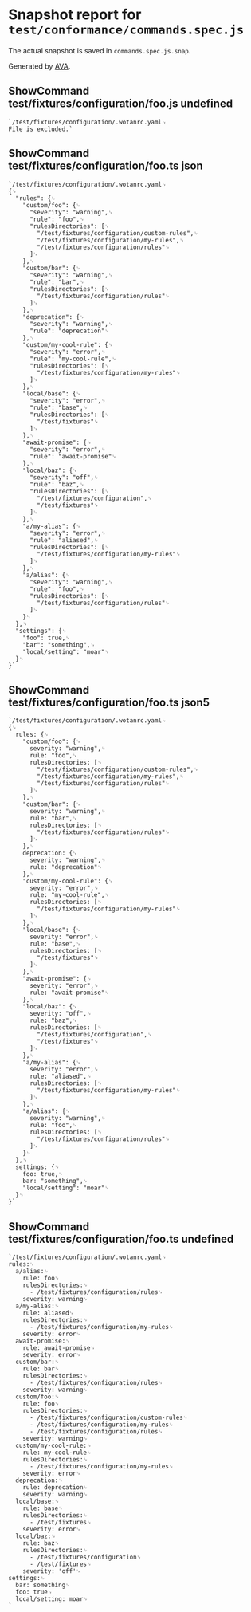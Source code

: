 # Snapshot report for `test/conformance/commands.spec.js`

The actual snapshot is saved in `commands.spec.js.snap`.

Generated by [AVA](https://ava.li).

## ShowCommand test/fixtures/configuration/foo.js undefined

    `/test/fixtures/configuration/.wotanrc.yaml␊
    File is excluded.`

## ShowCommand test/fixtures/configuration/foo.ts json

    `/test/fixtures/configuration/.wotanrc.yaml␊
    {␊
      "rules": {␊
        "custom/foo": {␊
          "severity": "warning",␊
          "rule": "foo",␊
          "rulesDirectories": [␊
            "/test/fixtures/configuration/custom-rules",␊
            "/test/fixtures/configuration/my-rules",␊
            "/test/fixtures/configuration/rules"␊
          ]␊
        },␊
        "custom/bar": {␊
          "severity": "warning",␊
          "rule": "bar",␊
          "rulesDirectories": [␊
            "/test/fixtures/configuration/rules"␊
          ]␊
        },␊
        "deprecation": {␊
          "severity": "warning",␊
          "rule": "deprecation"␊
        },␊
        "custom/my-cool-rule": {␊
          "severity": "error",␊
          "rule": "my-cool-rule",␊
          "rulesDirectories": [␊
            "/test/fixtures/configuration/my-rules"␊
          ]␊
        },␊
        "local/base": {␊
          "severity": "error",␊
          "rule": "base",␊
          "rulesDirectories": [␊
            "/test/fixtures"␊
          ]␊
        },␊
        "await-promise": {␊
          "severity": "error",␊
          "rule": "await-promise"␊
        },␊
        "local/baz": {␊
          "severity": "off",␊
          "rule": "baz",␊
          "rulesDirectories": [␊
            "/test/fixtures/configuration",␊
            "/test/fixtures"␊
          ]␊
        },␊
        "a/my-alias": {␊
          "severity": "error",␊
          "rule": "aliased",␊
          "rulesDirectories": [␊
            "/test/fixtures/configuration/my-rules"␊
          ]␊
        },␊
        "a/alias": {␊
          "severity": "warning",␊
          "rule": "foo",␊
          "rulesDirectories": [␊
            "/test/fixtures/configuration/rules"␊
          ]␊
        }␊
      },␊
      "settings": {␊
        "foo": true,␊
        "bar": "something",␊
        "local/setting": "moar"␊
      }␊
    }`

## ShowCommand test/fixtures/configuration/foo.ts json5

    `/test/fixtures/configuration/.wotanrc.yaml␊
    {␊
      rules: {␊
        "custom/foo": {␊
          severity: "warning",␊
          rule: "foo",␊
          rulesDirectories: [␊
            "/test/fixtures/configuration/custom-rules",␊
            "/test/fixtures/configuration/my-rules",␊
            "/test/fixtures/configuration/rules"␊
          ]␊
        },␊
        "custom/bar": {␊
          severity: "warning",␊
          rule: "bar",␊
          rulesDirectories: [␊
            "/test/fixtures/configuration/rules"␊
          ]␊
        },␊
        deprecation: {␊
          severity: "warning",␊
          rule: "deprecation"␊
        },␊
        "custom/my-cool-rule": {␊
          severity: "error",␊
          rule: "my-cool-rule",␊
          rulesDirectories: [␊
            "/test/fixtures/configuration/my-rules"␊
          ]␊
        },␊
        "local/base": {␊
          severity: "error",␊
          rule: "base",␊
          rulesDirectories: [␊
            "/test/fixtures"␊
          ]␊
        },␊
        "await-promise": {␊
          severity: "error",␊
          rule: "await-promise"␊
        },␊
        "local/baz": {␊
          severity: "off",␊
          rule: "baz",␊
          rulesDirectories: [␊
            "/test/fixtures/configuration",␊
            "/test/fixtures"␊
          ]␊
        },␊
        "a/my-alias": {␊
          severity: "error",␊
          rule: "aliased",␊
          rulesDirectories: [␊
            "/test/fixtures/configuration/my-rules"␊
          ]␊
        },␊
        "a/alias": {␊
          severity: "warning",␊
          rule: "foo",␊
          rulesDirectories: [␊
            "/test/fixtures/configuration/rules"␊
          ]␊
        }␊
      },␊
      settings: {␊
        foo: true,␊
        bar: "something",␊
        "local/setting": "moar"␊
      }␊
    }`

## ShowCommand test/fixtures/configuration/foo.ts undefined

    `/test/fixtures/configuration/.wotanrc.yaml␊
    rules:␊
      a/alias:␊
        rule: foo␊
        rulesDirectories:␊
          - /test/fixtures/configuration/rules␊
        severity: warning␊
      a/my-alias:␊
        rule: aliased␊
        rulesDirectories:␊
          - /test/fixtures/configuration/my-rules␊
        severity: error␊
      await-promise:␊
        rule: await-promise␊
        severity: error␊
      custom/bar:␊
        rule: bar␊
        rulesDirectories:␊
          - /test/fixtures/configuration/rules␊
        severity: warning␊
      custom/foo:␊
        rule: foo␊
        rulesDirectories:␊
          - /test/fixtures/configuration/custom-rules␊
          - /test/fixtures/configuration/my-rules␊
          - /test/fixtures/configuration/rules␊
        severity: warning␊
      custom/my-cool-rule:␊
        rule: my-cool-rule␊
        rulesDirectories:␊
          - /test/fixtures/configuration/my-rules␊
        severity: error␊
      deprecation:␊
        rule: deprecation␊
        severity: warning␊
      local/base:␊
        rule: base␊
        rulesDirectories:␊
          - /test/fixtures␊
        severity: error␊
      local/baz:␊
        rule: baz␊
        rulesDirectories:␊
          - /test/fixtures/configuration␊
          - /test/fixtures␊
        severity: 'off'␊
    settings:␊
      bar: something␊
      foo: true␊
      local/setting: moar␊
    `
